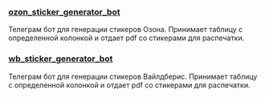 ### [ozon_sticker_generator_bot](ozon_sticker_generator_bot)
Телеграм бот для генерации стикеров Озона. 
Принимает таблицу с определенной колонкой и отдает pdf со стикерами для распечатки.
### [wb_sticker_generator_bot](wb_sticker_generator_bot)
Телеграм бот для генерации стикеров Вайлдберис. 
Принимает таблицу с определенной колонкой и отдает pdf со стикерами для распечатки.

